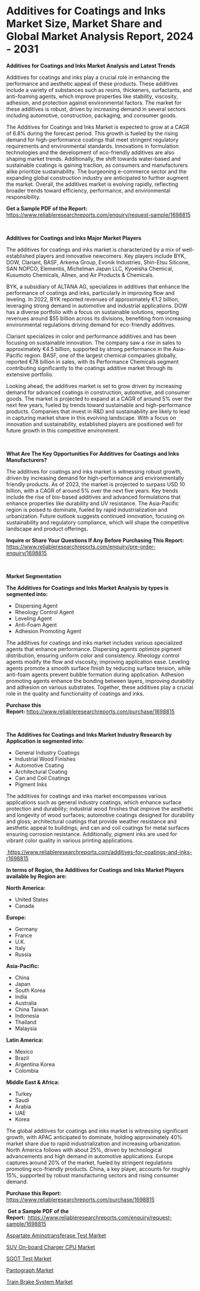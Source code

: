 <p><h1>Additives for Coatings and Inks Market Size, Market Share and Global Market Analysis Report, 2024 - 2031</h1></p><p><strong>Additives for Coatings and Inks Market Analysis and Latest Trends</strong></p>
<p><p>Additives for coatings and inks play a crucial role in enhancing the performance and aesthetic appeal of these products. These additives include a variety of substances such as resins, thickeners, surfactants, and anti-foaming agents, which improve properties like stability, viscosity, adhesion, and protection against environmental factors. The market for these additives is robust, driven by increasing demand in several sectors including automotive, construction, packaging, and consumer goods.</p><p>The Additives for Coatings and Inks Market is expected to grow at a CAGR of 6.8% during the forecast period. This growth is fueled by the rising demand for high-performance coatings that meet stringent regulatory requirements and environmental standards. Innovations in formulation technologies and the development of eco-friendly additives are also shaping market trends. Additionally, the shift towards water-based and sustainable coatings is gaining traction, as consumers and manufacturers alike prioritize sustainability. The burgeoning e-commerce sector and the expanding global construction industry are anticipated to further augment the market. Overall, the additives market is evolving rapidly, reflecting broader trends toward efficiency, performance, and environmental responsibility.</p></p>
<p><strong>Get a Sample PDF of the Report:&nbsp;</strong> <a href="https://www.reliableresearchreports.com/enquiry/request-sample/1698815?utm_campaign=32&utm_medium=2&utm_source=Github&utm_content=ia&utm_term=20102024&utm_id=additives-for-coatings-and-inks">https://www.reliableresearchreports.com/enquiry/request-sample/1698815</a></p>
<p>&nbsp;</p>
<p><strong>Additives for Coatings and Inks Major Market Players</strong></p>
<p><p>The additives for coatings and inks market is characterized by a mix of well-established players and innovative newcomers. Key players include BYK, DOW, Clariant, BASF, Arkema Group, Evonik Industries, Shin-Etsu Silicone, SAN NOPCO, Elementis, Michelman Japan LLC, Kyoeisha Chemical, Kusumoto Chemicals, Allnex, and Air Products & Chemicals. </p><p>BYK, a subsidiary of ALTANA AG, specializes in additives that enhance the performance of coatings and inks, particularly in improving flow and leveling. In 2022, BYK reported revenues of approximately €1.2 billion, leveraging strong demand in automotive and industrial applications. DOW has a diverse portfolio with a focus on sustainable solutions, reporting revenues around $55 billion across its divisions, benefiting from increasing environmental regulations driving demand for eco-friendly additives. </p><p>Clariant specializes in color and performance additives and has been focusing on sustainable innovation. The company saw a rise in sales to approximately €4.5 billion, supported by strong performance in the Asia-Pacific region. BASF, one of the largest chemical companies globally, reported €78 billion in sales, with its Performance Chemicals segment contributing significantly to the coatings additive market through its extensive portfolio.</p><p>Looking ahead, the additives market is set to grow driven by increasing demand for advanced coatings in construction, automotive, and consumer goods. The market is projected to expand at a CAGR of around 5% over the next few years, fueled by trends toward sustainable and high-performance products. Companies that invest in R&D and sustainability are likely to lead in capturing market share in this evolving landscape. With a focus on innovation and sustainability, established players are positioned well for future growth in this competitive environment.</p></p>
<p>&nbsp;</p>
<p><strong>What Are The Key Opportunities For Additives for Coatings and Inks Manufacturers?</strong></p>
<p><p>The additives for coatings and inks market is witnessing robust growth, driven by increasing demand for high-performance and environmentally friendly products. As of 2023, the market is projected to surpass USD 10 billion, with a CAGR of around 5% over the next five years. Key trends include the rise of bio-based additives and advanced formulations that enhance properties like durability and UV resistance. The Asia-Pacific region is poised to dominate, fueled by rapid industrialization and urbanization. Future outlook suggests continued innovation, focusing on sustainability and regulatory compliance, which will shape the competitive landscape and product offerings.</p></p>
<p><strong>Inquire or Share Your Questions If Any Before Purchasing This Report:</strong> <a href="https://www.reliableresearchreports.com/enquiry/pre-order-enquiry/1698815?utm_campaign=32&utm_medium=2&utm_source=Github&utm_content=ia&utm_term=20102024&utm_id=additives-for-coatings-and-inks">https://www.reliableresearchreports.com/enquiry/pre-order-enquiry/1698815</a></p>
<p>&nbsp;</p>
<p><strong>Market Segmentation</strong></p>
<p><strong>The Additives for Coatings and Inks Market Analysis by types is segmented into:</strong></p>
<p><ul><li>Dispersing Agent</li><li>Rheology Control Agent</li><li>Leveling Agent</li><li>Anti-Foam Agent</li><li>Adhesion Promoting Agent</li></ul></p>
<p><p>The additives for coatings and inks market includes various specialized agents that enhance performance. Dispersing agents optimize pigment distribution, ensuring uniform color and consistency. Rheology control agents modify the flow and viscosity, improving application ease. Leveling agents promote a smooth surface finish by reducing surface tension, while anti-foam agents prevent bubble formation during application. Adhesion promoting agents enhance the bonding between layers, improving durability and adhesion on various substrates. Together, these additives play a crucial role in the quality and functionality of coatings and inks.</p></p>
<p><strong>Purchase this Report:&nbsp;</strong><a href="https://www.reliableresearchreports.com/purchase/1698815?utm_campaign=32&utm_medium=2&utm_source=Github&utm_content=ia&utm_term=20102024&utm_id=additives-for-coatings-and-inks">https://www.reliableresearchreports.com/purchase/1698815</a></p>
<p>&nbsp;</p>
<p><strong>The Additives for Coatings and Inks Market Industry Research by Application is segmented into:</strong></p>
<p><ul><li>General Industry Coatings</li><li>Industrial Wood Finishes</li><li>Automotive Coating</li><li>Architectural Coating</li><li>Can and Coil Coatings</li><li>Pigment Inks</li></ul></p>
<p><p>The additives for coatings and inks market encompasses various applications such as general industry coatings, which enhance surface protection and durability; industrial wood finishes that improve the aesthetic and longevity of wood surfaces; automotive coatings designed for durability and gloss; architectural coatings that provide weather resistance and aesthetic appeal to buildings; and can and coil coatings for metal surfaces ensuring corrosion resistance. Additionally, pigment inks are used for vibrant color quality in various printing applications.</p></p>
<p><a href="https://www.reliableresearchreports.com/additives-for-coatings-and-inks-r1698815?utm_campaign=32&utm_medium=2&utm_source=Github&utm_content=ia&utm_term=20102024&utm_id=additives-for-coatings-and-inks">&nbsp;https://www.reliableresearchreports.com/additives-for-coatings-and-inks-r1698815</a></p>
<p><strong>In terms of Region, the Additives for Coatings and Inks Market Players available by Region are:</strong></p>
<p>
    <p> <strong> North America: </strong>
        <ul>
            <li>United States</li>
            <li>Canada</li>
        </ul>
        </p> 
    <p> <strong> Europe: </strong>
        <ul>
            <li>Germany</li>
            <li>France</li>
            <li>U.K.</li>
            <li>Italy</li>
            <li>Russia</li>
        </ul>
        </p> 
    <p> <strong> Asia-Pacific: </strong>
        <ul>
            <li>China</li>
            <li>Japan</li>
            <li>South Korea</li>
            <li>India</li>
            <li>Australia</li>
            <li>China Taiwan</li>
            <li>Indonesia</li>
            <li>Thailand</li>
            <li>Malaysia</li>
        </ul>
        </p> 
    <p> <strong> Latin America: </strong>
        <ul>
            <li>Mexico</li>
            <li>Brazil</li>
            <li>Argentina Korea</li>
            <li>Colombia</li>
        </ul>
        </p> 
    <p> <strong> Middle East & Africa: </strong>
        <ul>
            <li>Turkey</li>
            <li>Saudi</li>
            <li>Arabia</li>
            <li>UAE</li>
            <li>Korea</li>
        </ul>
    </p>
    </p>
<p><p>The global additives for coatings and inks market is witnessing significant growth, with APAC anticipated to dominate, holding approximately 40% market share due to rapid industrialization and increasing urbanization. North America follows with about 25%, driven by technological advancements and high demand in automotive applications. Europe captures around 20% of the market, fueled by stringent regulations promoting eco-friendly products. China, a key player, accounts for roughly 15%, supported by robust manufacturing sectors and rising consumer demand.</p></p>
<p><strong>Purchase this Report: </strong><a href="https://www.reliableresearchreports.com/purchase/1698815?utm_campaign=32&utm_medium=2&utm_source=Github&utm_content=ia&utm_term=20102024&utm_id=additives-for-coatings-and-inks">https://www.reliableresearchreports.com/purchase/1698815</a></p>
<p>&nbsp;<strong>Get a Sample PDF of the Report:&nbsp;&nbsp;</strong><a href="https://www.reliableresearchreports.com/enquiry/request-sample/1698815?utm_campaign=32&utm_medium=2&utm_source=Github&utm_content=ia&utm_term=20102024&utm_id=additives-for-coatings-and-inks">https://www.reliableresearchreports.com/enquiry/request-sample/1698815</a></p>
<p><strong></strong></p>
<p><p><a href="https://www.linkedin.com/pulse/aspartate-aminotransferase-test-market-evolution-key-trends-qrz0c?utm_campaign=32&utm_medium=2&utm_source=Github&utm_content=ia&utm_term=20102024&utm_id=additives-for-coatings-and-inks">Aspartate Aminotransferase Test Market</a></p><p><a href="https://github.com/AlbertGonzalez266/Market-Research-Report-List-1/blob/main/suv-on-board-charger-cpu-market.md?utm_campaign=32&utm_medium=2&utm_source=Github&utm_content=ia&utm_term=20102024&utm_id=additives-for-coatings-and-inks">SUV On-board Charger CPU Market</a></p><p><a href="https://www.linkedin.com/pulse/global-sgot-test-market-exploring-share-trends-future-growth-4xthc?utm_campaign=32&utm_medium=2&utm_source=Github&utm_content=ia&utm_term=20102024&utm_id=additives-for-coatings-and-inks">SGOT Test Market</a></p><p><a href="https://issuu.com/reportprime-2/docs/pantograph-market-size-2030.pptx_c5d71b38a010f8?utm_campaign=32&utm_medium=2&utm_source=Github&utm_content=ia&utm_term=20102024&utm_id=additives-for-coatings-and-inks">Pantograph Market</a></p><p><a href="https://issuu.com/reportprime-2/docs/train-brake-system-market-size-2030_97b40b39d1b56f?utm_campaign=32&utm_medium=2&utm_source=Github&utm_content=ia&utm_term=20102024&utm_id=additives-for-coatings-and-inks">Train Brake System Market</a></p></p>